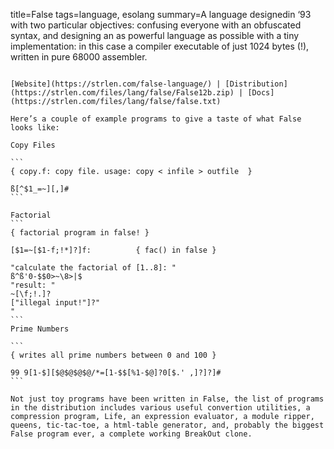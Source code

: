 title=False
tags=language, esolang
summary=A language designedin ‘93 with two particular objectives: confusing everyone with an obfuscated syntax, and designing an as powerful language as possible with a tiny implementation: in this case a compiler executable of just 1024 bytes (!), written in pure 68000 assembler.
~~~~~~

[Website](https://strlen.com/false-language/) | [Distribution](https://strlen.com/files/lang/false/False12b.zip) | [Docs](https://strlen.com/files/lang/false/false.txt)

Here’s a couple of example programs to give a taste of what False looks like:

Copy Files

```
{ copy.f: copy file. usage: copy < infile > outfile  }

ß[^$1_=~][,]#
```

Factorial
```
{ factorial program in false! }

[$1=~[$1-f;!*]?]f:          { fac() in false }

"calculate the factorial of [1..8]: "
ß^ß'0-$$0>~\8>|$
"result: "
~[\f;!.]?
["illegal input!"]?"
"
```
Prime Numbers

```
{ writes all prime numbers between 0 and 100 }

99 9[1-$][$@$@$@$@/*=[1-$$[%1-$@]?0[$.' ,]?]?]#
```

Not just toy programs have been written in False, the list of programs in the distribution includes various useful convertion utilities, a compression program, Life, an expression evaluator, a module ripper, queens, tic-tac-toe, a html-table generator, and, probably the biggest False program ever, a complete working BreakOut clone.

